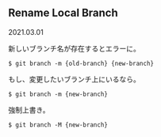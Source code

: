 ## Rename Local Branch
2021.03.01

新しいブランチ名が存在するとエラーに。
```
$ git branch -m {old-branch} {new-branch}
```
もし、変更したいブランチ上にいるなら。
```
$ git branch -m {new-branch}
```
強制上書き。
```
$ git branch -M {new-branch}
```
